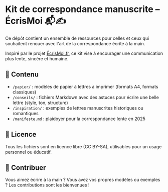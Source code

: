 # Kit de correspondance manuscrite – ÉcrisMoi 📬✍️

Ce dépôt contient un ensemble de ressources pour celles et ceux qui souhaitent renouer avec l'art de la correspondance écrite à la main.

Inspiré par le projet [ÉcrisMoi.fr](https://www.ecrismoi.fr), ce kit vise à encourager une communication plus lente, sincère et humaine.

## 📂 Contenu

- `/papier/` : modèles de papier à lettres à imprimer (formats A4, formats classiques)
- `/conseils/` : fichiers Markdown avec des astuces pour écrire une belle lettre (style, ton, structure)
- `/inspiration/` : exemples de lettres manuscrites historiques ou romantiques
- `/manifeste.md` : plaidoyer pour la correspondance lente en 2025

## 📄 Licence

Tous les fichiers sont en licence libre (CC BY-SA), utilisables pour un usage personnel ou éducatif.

## 🤝 Contribuer

Vous aimez écrire à la main ? Vous avez vos propres modèles ou exemples ? Les contributions sont les bienvenues !
